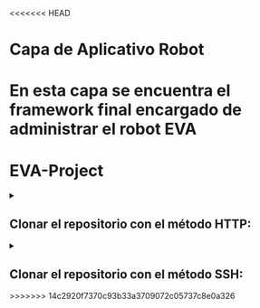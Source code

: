 <<<<<<< HEAD
# Capa de Aplicativo Robot
En esta capa se encuentra el framework final encargado de administrar el robot EVA
=======
# EVA-Project
<details>
  <summary><h2>Clonar el repositorio con el método HTTP:</h2></summary>
  
  1. Abre la terminal o línea de comandos en tu sistema operativo.
  
  2. Navega hasta la ubicación en la que deseas clonar el repositorio del proyecto.
  
  3. Ejecuta el siguiente comando para clonar el repositorio:
  
   ```
   git clone https://github.com/imfabra/EVA-Project.git
   ```
  
   Esto creará una copia local del repositorio en tu máquina.
  
  4. Cambia al directorio del proyecto clonado:
  
   ```
   cd EVA-Project
   ```
  
  5. Asegúrate de que tienes la rama "AppEva" en tu repositorio local. Puedes verificar las ramas disponibles con el siguiente comando:
  
   ```
   git branch
   ```
  
   Si la rama "AppEva" no aparece en la lista, puedes cambiar a ella con el siguiente comando:
  
   ```
   git checkout AppEva
   ```
  
  6. A continuación, crea un entorno virtual (opcional pero se recomienda) para aislar las dependencias del proyecto. Puedes usar herramientas como `virtualenv` o `venv` para ello.
  
  7. Activa el entorno virtual:
  
  En Linux o macOS:
  
   ```
   source <nombre_del_entorno_virtual>/bin/activate
   ```
  
  En Windows:
  
   ```
   <nombre_del_entorno_virtual>\Scripts\activate
   ```
     
8. Instala las dependencias del proyecto mencionadas en el archivo "requirements.txt" con el siguiente comando:
     
   ```
   pip install -r requirements.txt
   ```
     
   Esto instalará todas las dependencias necesarias para ejecutar el proyecto.
¡Listo! Ahora has clonado el repositorio del proyecto, te has cambiado a la rama "AppEva" y has instalado las dependencias requeridas. Ahora puedes comenzar a trabajar con el proyecto Django en la rama "AppEva".
</details>
  
<details>
  <summary><h2>Clonar el repositorio con el método SSH:</h2></summary>
  
  1. Abre la terminal o línea de comandos en tu sistema operativo.

2. Navega hasta la ubicación en la que deseas clonar el repositorio del proyecto.

3. Ejecuta el siguiente comando para clonar el repositorio utilizando el método SSH:

   ```
   git clone git@github.com:imfabra/EVA-Project.git
   ```

   Esto creará una copia local del repositorio en tu máquina utilizando el método SSH.

4. Cambia al directorio del proyecto clonado:

   ```
   cd EVA-Project
   ```

5. Asegúrate de que tienes la rama "AppEva" en tu repositorio local. Puedes verificar las ramas disponibles con el siguiente comando:

   ```
   git branch
   ```

   Si la rama "AppEva" no aparece en la lista, puedes cambiar a ella con el siguiente comando:

   ```
   git checkout AppEva
   ```

6. A continuación, crea un entorno virtual (opcional pero se recomienda) para aislar las dependencias del proyecto. Puedes usar herramientas como `virtualenv` o `venv` para ello.

7. Activa el entorno virtual:

   En Linux o macOS:

   ```
   source <nombre_del_entorno_virtual>/bin/activate
   ```

   En Windows:

   ```
   <nombre_del_entorno_virtual>\Scripts\activate
   ```

8. Instala las dependencias del proyecto mencionadas en el archivo "requirements.txt" con el siguiente comando:

   ```
   pip install -r requirements.txt
   ```

   Esto instalará todas las dependencias necesarias para ejecutar el proyecto.

¡Listo! Ahora has clonado el repositorio del proyecto utilizando el método SSH, te has cambiado a la rama "AppEva" y has instalado las dependencias requeridas. Ahora puedes comenzar a trabajar con el proyecto Django en la rama "AppEva".
</details>
>>>>>>> 14c2920f7370c93b33a3709072c05737c8e0a326
